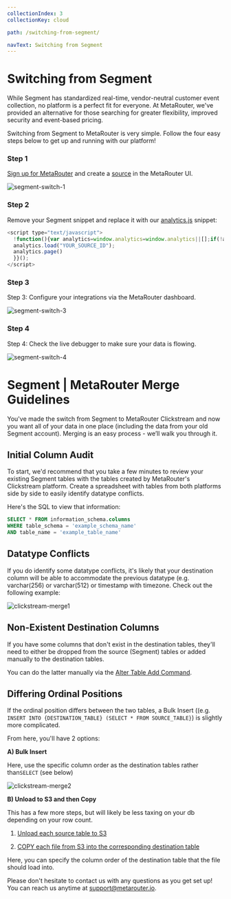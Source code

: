 ```yaml
---
collectionIndex: 3
collectionKey: cloud

path: /switching-from-segment/

navText: Switching from Segment
---
```


# Switching from Segment

While Segment has standardized real-time, vendor-neutral customer event collection, no platform is a perfect fit for everyone. At MetaRouter, we've provided an alternative for those searching for greater flexibility, improved security and event-based pricing.

Switching from Segment to MetaRouter is very simple. Follow the four easy steps below to get up and running with our platform!

### Step 1

[Sign up for MetaRouter](https://app.metarouter.io/signup) and create a [source](https://docs.metarouter.io/v2/clickstream/sources/overview.html) in the MetaRouter UI.

![segment-switch-1](../../images/segment-switch-1-v2.png)

### Step 2

Remove your Segment snippet and replace it with our [analytics.js](https://docs.metarouter.io/v2/clickstream/sources/analyticsjs.html) snippet:

```javascript
<script type="text/javascript">
  !function(){var analytics=window.analytics=window.analytics||[];if(!analytics.initialize)if(analytics.invoked)window.console&&console.error&&console.error("MetaRouter snippet included twice.");else{analytics.invoked=!0;analytics.methods=["trackSubmit","trackClick","trackLink","trackForm","pageview","identify","reset","group","track","ready","alias","page","once","off","on"];analytics.factory=function(t){return function(){var e=Array.prototype.slice.call(arguments);e.unshift(t);analytics.push(e);return analytics}};for(var t=0;t<analytics.methods.length;t++){var e=analytics.methods[t];analytics[e]=analytics.factory(e)}analytics.load=function(t){var e=document.createElement("script");e.type="text/javascript";e.async=!0;e.src=("https:"===document.location.protocol?"https://":"http://")+"cdn.metarouter.io/analytics.js/v1/"+t+"/"+t+".js";var n=document.getElementsByTagName("script")[0];n.parentNode.insertBefore(e,n)};analytics.SNIPPET_VERSION="3.1.0";
  analytics.load("YOUR_SOURCE_ID");
  analytics.page()
  }}();
</script>
```

### Step 3

Step 3: Configure your integrations via the MetaRouter dashboard.

![segment-switch-3](../../images/segment-switch-3-v2.png)

### Step 4

Step 4: Check the live debugger to make sure your data is flowing.

![segment-switch-4](../../images/segment-switch-4-v2.png)

# Segment | MetaRouter Merge Guidelines

You've made the switch from Segment to MetaRouter Clickstream and now you want all of your data in one place (including the data from your old Segment account). Merging is an easy process - we’ll walk you through it.

## Initial Column Audit

To start, we'd recommend that you take a few minutes to review your existing Segment tables with the tables created by MetaRouter's Clickstream platform. Create a spreadsheet with tables from both platforms side by side to easily identify datatype conflicts.

Here's the SQL to view that information:

```sql
SELECT * FROM information_schema.columns
WHERE table_schema = 'example_schema_name'
AND table_name = 'example_table_name'
```

## Datatype Conflicts

If you do identify some datatype conflicts, it's likely that your destination column will be able to accommodate the previous datatype (e.g. varchar(256) or varchar(512) or timestamp with timezone. Check out the following example:

![clickstream-merge1](../../images/clickstream-merge1.png)

## Non-Existent Destination Columns

If you have some columns that don't exist in the destination tables, they'll need to either be dropped from the source (Segment) tables or added manually to the destination tables.

You can do the latter manually via the [Alter Table Add Command](http://docs.aws.amazon.com/redshift/latest/dg/r_ALTER_TABLE.html).

## Differing Ordinal Positions

If the ordinal position differs between the two tables, a Bulk Insert ((e.g. `INSERT INTO {DESTINATION_TABLE} (SELECT * FROM SOURCE_TABLE}`) is slightly more complicated.

From here, you'll have 2 options:

**A) Bulk Insert**

Here, use the specific column order as the destination tables rather than`SELECT` (see below)

![clickstream-merge2](../..//images/clickstream-merge2.png)

**B) Unload to S3 and then Copy**

This has a few more steps, but will likely be less taxing on your db depending on your row count.

1. [Unload each source table to S3](http://docs.aws.amazon.com/redshift/latest/dg/r_UNLOAD.html)

2. [COPY each file from S3 into the corresponding destination table](http://docs.aws.amazon.com/redshift/latest/dg/r_COPY.html)

Here, you can specify the column order of the destination table that the file should load into.

Please don't hesitate to contact us with any questions as you get set up! You can reach us anytime at [support@metarouter.io](support@metarouter.io).

